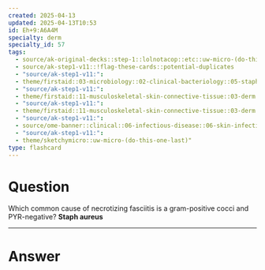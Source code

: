 ```yaml
---
created: 2025-04-13
updated: 2025-04-13T10:53
id: Eh+9:A6A4M
specialty: derm
specialty_id: 57
tags:
  - source/ak-original-decks::step-1::lolnotacop::etc::uw-micro-(do-this-one-last)
  - source/ak-step1-v11::!flag-these-cards::potential-duplicates
  - "source/ak-step1-v11:": 
  - theme/firstaid::03-microbiology::02-clinical-bacteriology::05-staph-aureus
  - "source/ak-step1-v11:": 
  - theme/firstaid::11-musculoskeletal-skin-connective-tissue::03-derm::09-skin-infections
  - "source/ak-step1-v11:": 
  - theme/firstaid::11-musculoskeletal-skin-connective-tissue::03-derm::09-skin-infections::bacterial::necrotizing-fasciitis
  - "source/ak-step1-v11:": 
  - source/ome-banner::clinical::06-infectious-disease::06-skin-infections
  - "source/ak-step1-v11:": 
  - theme/sketchymicro::uw-micro-(do-this-one-last)"
type: flashcard
---
```


# Question
Which common cause of necrotizing fasciitis is a gram-positive cocci and PYR-negative?   **Staph aureus**

---

# Answer
